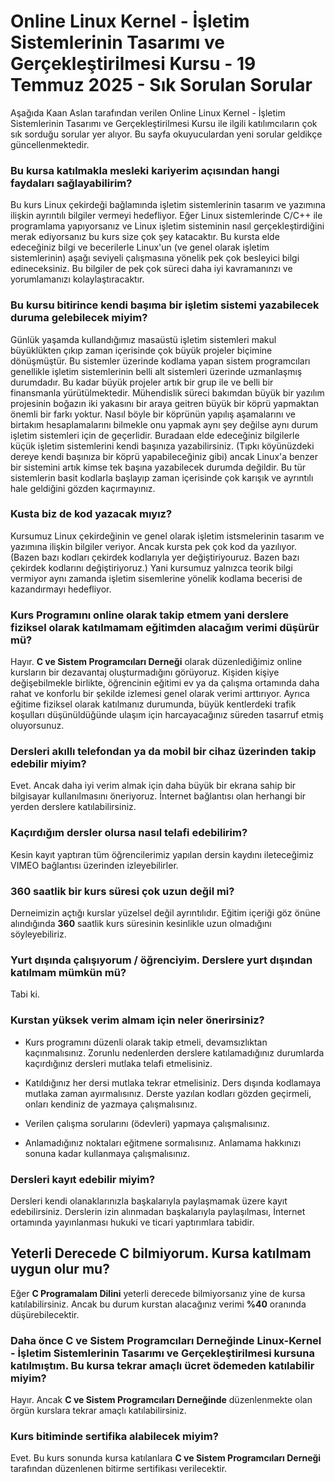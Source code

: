 # Online Linux Kernel - İşletim Sistemlerinin Tasarımı ve Gerçekleştirilmesi Kursu - 19 Temmuz 2025 - Sık Sorulan Sorular
Aşağıda Kaan Aslan tarafından verilen Online Linux Kernel - İşletim Sistemlerinin Tasarımı ve Gerçekleştirilmesi Kursu ile ilgili katılımcıların çok sık sorduğu sorular yer alıyor. Bu sayfa okuyuculardan yeni sorular geldikçe güncellenmektedir.

### Bu kursa katılmakla mesleki kariyerim açısından hangi faydaları sağlayabilirim?
Bu kurs Linux çekirdeği bağlamında işletim sistemlerinin tasarım ve yazımına ilişkin ayrıntılı bilgiler vermeyi hedefliyor. Eğer Linux sistemlerinde C/C++ ile programlama yapıyorsanız ve Linux işletim sisteminin nasıl gerçekleştirdiğini merak ediyorsanız bu kurs size çok şey katacaktır. Bu kursta elde edeceğiniz bilgi ve becerilerle Linux'un (ve genel olarak işletim sistemlerinin) aşağı seviyeli çalışmasına yönelik pek çok besleyici bilgi edineceksiniz. Bu bilgiler de pek çok süreci daha iyi kavramanınzı ve yorumlamanızı kolaylaştıracaktır.

### Bu kursu bitirince kendi başıma bir işletim sistemi yazabilecek duruma gelebilecek miyim?
Günlük yaşamda kullandığımız masaüstü işletim sistemleri makul büyüklükten çıkıp zaman içerisinde çok büyük projeler biçimine dönüşmüştür. Bu sistemler üzerinde kodlama yapan sistem programcıları genellikle işletim sistemlerinin belli alt sistemleri üzerinde uzmanlaşmış durumdadır. Bu kadar büyük projeler artık bir grup ile ve belli bir finansmanla yürütülmektedir. Mühendislik süreci bakımdan büyük bir yazılım projesinin boğazın iki yakasını bir araya geitren büyük bir köprü yapmaktan önemli bir farkı yoktur. Nasıl böyle bir köprünün yapılış aşamalarını ve birtakım hesaplamalarını bilmekle onu yapmak aynı şey değilse aynı durum işletim sistemleri için de geçerlidir. Buradaan elde edeceğiniz bilgilerle küçük işletim sistemlerini kendi başınıza yazabilirsiniz. (Tıpkı köyünüzdeki dereye kendi başınıza bir köprü yapabileceğiniz gibi) ancak Linux'a benzer bir sistemini artık kimse tek başına yazabilecek durumda değildir. Bu tür sistemlerin basit kodlarla başlayıp zaman içerisinde çok karışık ve ayrıntılı hale geldiğini gözden kaçırmayınız. 

### Kusta biz de kod yazacak mıyız?
Kursumuz Linux çekirdeğinin ve genel olarak işletim istsmelerinin tasarım ve yazımına ilişkin bilgiler veriyor. Ancak kursta pek çok kod da yazılıyor. (Bazen bazı kodları çekirdek kodlarıyla yer değiştiriyouruz. Bazen bazı çekirdek kodlarını değiştiriyoruz.) Yani kursumuz yalnızca teorik bilgi vermiyor aynı zamanda işletim sisemlerine yönelik kodlama becerisi de kazandırmayı hedefliyor.

### Kurs Programını online olarak takip etmem yani derslere fiziksel olarak katılmamam eğitimden alacağım verimi düşürür mü?
Hayır. __C ve Sistem Programcıları Derneği__ olarak düzenlediğimiz online kursların bir dezavantaj oluşturmadığını görüyoruz. Kişiden kişiye değişebilmekle birlikte, öğrencinin eğitimi ev ya da çalışma ortamında daha rahat ve konforlu bir şekilde izlemesi genel olarak verimi arttırıyor. Ayrıca eğitime fiziksel olarak katılmanız durumunda, büyük kentlerdeki trafik koşulları düşünüldüğünde ulaşım için harcayacağınız süreden tasarruf etmiş oluyorsunuz.

### Dersleri akıllı telefondan ya da mobil bir cihaz üzerinden takip edebilir miyim?
Evet. Ancak daha iyi verim almak için daha büyük bir ekrana sahip bir bilgisayar kullanılmasını öneriyoruz. İnternet bağlantısı olan herhangi bir yerden derslere katılabilirsiniz.

### Kaçırdığım dersler olursa nasıl telafi edebilirim?
Kesin kayıt yaptıran tüm öğrencilerimiz yapılan dersin kaydını ileteceğimiz VIMEO bağlantısı üzerinden izleyebilirler.

### 360 saatlik bir kurs süresi çok uzun değil mi?
Derneimizin açtığı kurslar yüzelsel değil ayrıntılıdır. Eğitim içeriği göz önüne alındığında __360__ saatlik kurs süresinin kesinlikle uzun olmadığını söyleyebiliriz. 

### Yurt dışında çalışıyorum / öğrenciyim. Derslere yurt dışından katılmam mümkün mü?
Tabi ki. 

### Kurstan yüksek verim almam için neler önerirsiniz?
+ Kurs programını düzenli olarak takip etmeli, devamsızlıktan kaçınmalısınız. Zorunlu nedenlerden derslere katılamadığınız durumlarda kaçırdığınız dersleri mutlaka telafi etmelisiniz.

+ Katıldığınız her dersi mutlaka tekrar etmelisiniz. Ders dışında kodlamaya mutlaka zaman ayırmalısınız. Derste yazılan kodları gözden geçirmeli, onları kendiniz de yazmaya çalışmalısınız.

+ Verilen çalışma sorularını (ödevleri) yapmaya çalışmalısınız.

+ Anlamadığınız noktaları eğitmene sormalısınız. Anlamama hakkınızı sonuna kadar kullanmaya çalışmalısınız.

### Dersleri kayıt edebilir miyim?
Dersleri kendi olanaklarınızla başkalarıyla paylaşmamak üzere kayıt edebilirsiniz. Derslerin izin alınmadan başkalarıyla paylaşılması, İnternet ortamında yayınlanması hukuki ve ticari yaptırımlara tabidir.

## Yeterli Derecede C bilmiyorum. Kursa katılmam uygun olur mu?
Eğer __C Programalam Dilini__ yeterli derecede bilmiyorsanız yine de kursa katılabilirsiniz. Ancak bu durum kurstan alacağınız verimi __%40__ oranında düşürebilecektir.

### Daha önce C ve Sistem Programcıları Derneğinde Linux-Kernel - İşletim Sistemlerinin Tasarımı ve Gerçekleştirilmesi kursuna katılmıştım. Bu kursa tekrar amaçlı ücret ödemeden katılabilir miyim?
Hayır. Ancak __C ve Sistem Programcıları Derneğinde__ düzenlenmekte olan örgün kurslara tekrar amaçlı katılabilirsiniz.

### Kurs bitiminde sertifika alabilecek miyim?
Evet. Bu kurs sonunda kursa katılanlara __C ve Sistem Programcıları Derneği__ tarafından düzenlenen bitirme sertifikası verilecektir.



